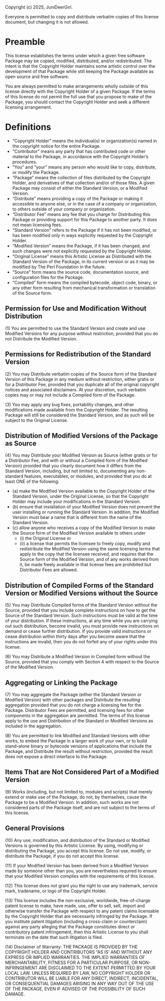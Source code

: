 Copyright (c) 2025, JuniDeerGirl.

Everyone is permitted to copy and distribute verbatim copies of this license document, but changing it is not allowed.

# Preamble

This license establishes the terms under which a given free software Package may be copied, modified, distributed, and/or redistributed. The intent is that the Copyright Holder maintains some artistic control over the development of that Package while still keeping the Package available as open source and free software.

You are always permitted to make arrangements wholly outside of this license directly with the Copyright Holder of a given Package. If the terms of this license do not permit the full use that you propose to make of the Package, you should contact the Copyright Holder and seek a different licensing arrangement.

# Definitions

- “Copyright Holder” means the individual(s) or organization(s) named in the copyright notice for the entire Package.
- “Contributor” means any party that has contributed code or other material to the Package, in accordance with the Copyright Holder’s procedures.
- “You” and “your” means any person who would like to copy, distribute, or modify the Package.
- “Package” means the collection of files distributed by the Copyright Holder, and derivatives of that collection and/or of those files. A given Package may consist of either the Standard Version, or a Modified Version.
- “Distribute” means providing a copy of the Package or making it accessible to anyone else, or in the case of a company or organization, to others outside of your company or organization.
- “Distributor Fee” means any fee that you charge for Distributing this Package or providing support for this Package to another party. It does not mean licensing fees.
- “Standard Version” refers to the Package if it has not been modified, or has been modified only in ways explicitly requested by the Copyright Holder.
- “Modified Version” means the Package, if it has been changed, and such changes were not explicitly requested by the Copyright Holder.
- “Original License” means this Artistic License as Distributed with the Standard Version of the Package, in its current version or as it may be modified by The Perl Foundation in the future.
- “Source” form means the source code, documentation source, and configuration files for the Package.
- “Compiled” form means the compiled bytecode, object code, binary, or any other form resulting from mechanical transformation or translation of the Source form.

## Permission for Use and Modification Without Distribution

(1) You are permitted to use the Standard Version and create and use Modified Versions for any purpose without restriction, provided that you do not Distribute the Modified Version.

## Permissions for Redistribution of the Standard Version

(2) You may Distribute verbatim copies of the Source form of the Standard Version of this Package in any medium without restriction, either gratis or for a Distributor Fee, provided that you duplicate all of the original copyright notices and associated disclaimers. At your discretion, such verbatim copies may or may not include a Compiled form of the Package.

(3) You may apply any bug fixes, portability changes, and other modifications made available from the Copyright Holder. The resulting Package will still be considered the Standard Version, and as such will be subject to the Original License.

## Distribution of Modified Versions of the Package as Source

(4) You may Distribute your Modified Version as Source (either gratis or for a Distributor Fee, and with or without a Compiled form of the Modified Version) provided that you clearly document how it differs from the Standard Version, including, but not limited to, documenting any non-standard features, executables, or modules, and provided that you do at least ONE of the following:

- (a) make the Modified Version available to the Copyright Holder of the Standard Version, under the Original License, so that the Copyright Holder may include your modifications in the Standard Version.
- (b) ensure that installation of your Modified Version does not prevent the user installing or running the Standard Version. In addition, the Modified Version must bear a name that is different from the name of the Standard Version.
- (c) allow anyone who receives a copy of the Modified Version to make the Source form of the Modified Version available to others under
	- (i) the Original License or
	- (ii) a license that permits the licensee to freely copy, modify and redistribute the Modified Version using the same licensing terms that apply to the copy that the licensee received, and requires that the Source form of the Modified Version, and of any works derived from it, be made freely available in that license fees are prohibited but Distributor Fees are allowed.

## Distribution of Compiled Forms of the Standard Version or Modified Versions without the Source

(5) You may Distribute Compiled forms of the Standard Version without the Source, provided that you include complete instructions on how to get the Source of the Standard Version. Such instructions must be valid at the time of your distribution. If these instructions, at any time while you are carrying out such distribution, become invalid, you must provide new instructions on demand or cease further distribution. If you provide valid instructions or cease distribution within thirty days after you become aware that the instructions are invalid, then you do not forfeit any of your rights under this license.

(6) You may Distribute a Modified Version in Compiled form without the Source, provided that you comply with Section 4 with respect to the Source of the Modified Version.

## Aggregating or Linking the Package

(7) You may aggregate the Package (either the Standard Version or Modified Version) with other packages and Distribute the resulting aggregation provided that you do not charge a licensing fee for the Package. Distributor Fees are permitted, and licensing fees for other components in the aggregation are permitted. The terms of this license apply to the use and Distribution of the Standard or Modified Versions as included in the aggregation.

(8) You are permitted to link Modified and Standard Versions with other works, to embed the Package in a larger work of your own, or to build stand-alone binary or bytecode versions of applications that include the Package, and Distribute the result without restriction, provided the result does not expose a direct interface to the Package.

## Items That are Not Considered Part of a Modified Version

(9) Works (including, but not limited to, modules and scripts) that merely extend or make use of the Package, do not, by themselves, cause the Package to be a Modified Version. In addition, such works are not considered parts of the Package itself, and are not subject to the terms of this license.

## General Provisions

(10) Any use, modification, and distribution of the Standard or Modified Versions is governed by this Artistic License. By using, modifying or distributing the Package, you accept this license. Do not use, modify, or distribute the Package, if you do not accept this license.

(11) If your Modified Version has been derived from a Modified Version made by someone other than you, you are nevertheless required to ensure that your Modified Version complies with the requirements of this license.

(12) This license does not grant you the right to use any trademark, service mark, tradename, or logo of the Copyright Holder.

(13) This license includes the non-exclusive, worldwide, free-of-charge patent license to make, have made, use, offer to sell, sell, import and otherwise transfer the Package with respect to any patent claims licensable by the Copyright Holder that are necessarily infringed by the Package. If you institute patent litigation (including a cross-claim or counterclaim) against any party alleging that the Package constitutes direct or contributory patent infringement, then this Artistic License to you shall terminate on the date that such litigation is filed.

(14) Disclaimer of Warranty: THE PACKAGE IS PROVIDED BY THE COPYRIGHT HOLDER AND CONTRIBUTORS “AS IS’ AND WITHOUT ANY EXPRESS OR IMPLIED WARRANTIES. THE IMPLIED WARRANTIES OF MERCHANTABILITY, FITNESS FOR A PARTICULAR PURPOSE, OR NON-INFRINGEMENT ARE DISCLAIMED TO THE EXTENT PERMITTED BY YOUR LOCAL LAW. UNLESS REQUIRED BY LAW, NO COPYRIGHT HOLDER OR CONTRIBUTOR WILL BE LIABLE FOR ANY DIRECT, INDIRECT, INCIDENTAL, OR CONSEQUENTIAL DAMAGES ARISING IN ANY WAY OUT OF THE USE OF THE PACKAGE, EVEN IF ADVISED OF THE POSSIBILITY OF SUCH DAMAGE.
